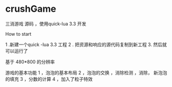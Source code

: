 # crushGame
三消游戏 源码 ，使用quick-lua 3.3 开发

How to start 

   1 .新建一个quick -lua 3.3 工程
   2 . 把资源和响应的源代码复制到新工程 
   3. 然后就可以运行了


基于 480*800 的分辨率


游戏的基本功能
  1 ，泡泡的基本布局
  2 ，泡泡的交换 ，消除检测 ，消除， 新泡泡的填充
  3 ，分数的计算
  4 ，加入了粒子特效


